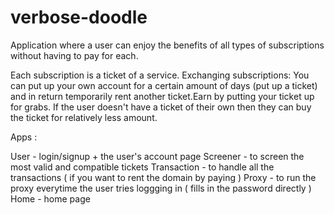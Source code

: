 # verbose-doodle

Application where a user can enjoy the benefits of all types of subscriptions without having to pay for each. 

Each subscription is a ticket of a service. Exchanging subscriptions: You can put up your own account for a certain amount of days (put up a ticket) and in return temporarily rent another ticket.Earn by putting your ticket up for grabs. If the user doesn't have a ticket of their own then they can buy the ticket for relatively less amount.
 
 Apps :
 
 User - login/signup + the user's account page
 Screener - to screen the most valid and compatible tickets
 Transaction - to handle all the transactions ( if you want to rent the domain by  paying ) 
 Proxy - to run the proxy everytime the user tries loggging in ( fills in the password directly )
 Home - home page
 
